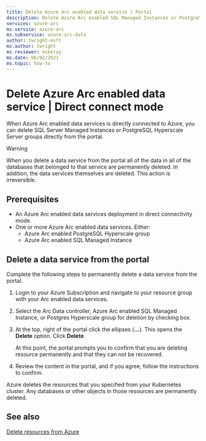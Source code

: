 ```yaml
---
title: Delete Azure Arc enabled data service | Portal
description: Delete Azure Arc enabled SQL Managed Instances or PostgreSQL Hyperscale groups from the portal on a data controller that is directly connected to Azure.
services: azure-arc
ms.service: azure-arc
ms.subservice: azure-arc-data
author: twright-msft
ms.author: twright
ms.reviewer: mikeray
ms.date: 06/02/2021
ms.topic: how-to
---
```


# Delete Azure Arc enabled data service | Direct connect mode

When Azure Arc enabled data services is directly connected to Azure, you can delete SQL Server Managed Instances or PostgreSQL Hyperscale Server groups directly from the portal. 

> [!WARNING] 
> When you delete a data service from the portal all of the data in all of the databases that belonged to that service are permanently deleted. In addition, the data services themselves are deleted. This action is irreversible.

## Prerequisites

- An Azure Arc enabled data services deployment in direct connectivity mode.
- One or more Azure Arc enabled data services. Either:
   - Azure Arc enabled PostgreSQL Hyperscale group
   - Azure Arc enabled SQL Managed Instance

## Delete a data service from the portal

Complete the following steps to permanently delete a data service from the portal. 

1. Login to your Azure Subscription and navigate to your resource group with your Arc enabled data services.

1. Select the Arc Data controller, Azure Arc enabled SQL Managed Instance, or Postgres Hyperscale group for deletion by checking box.

1. At the top, right of the portal click the ellipses (**...**). This opens the **Delete** option. Click **Delete**.

   At this point, the portal prompts you to confirm that you are deleting resource permanently and that they can not be recovered.

1. Review the content in the portal, and if you agree, follow the instructions to confirm.

Azure deletes the resources that you specified from your Kubernetes cluster. Any databases or other objects in those resources are permanently deleted.

## See also

[Delete resources from Azure](delete-azure-resources.md)
